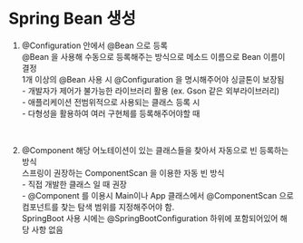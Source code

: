 # Spring Bean 생성

1. @Configuration 안에서 @Bean 으로 등록 <br>
@Bean 을 사용해 수동으로 등록해주는 방식으로 메소드 이름으로 Bean 이름이 결정<br>
1개 이상의 @Bean 사용 시 @Configuration 을 명시해주어야 싱글톤이 보장됨<br>
-&nbsp;개발자가 제어가 불가능한 라이브러리 활용 (ex. Gson 같은 외부라이브러리)<br>
-&nbsp;애플리케이션 전범위적으로 사용되는 클래스 등록 시 <br>
-&nbsp;다형성을 활용하여 여러 구현체를 등록해주어야할 때 <br>
<br>

2. @Component 
해당 어노테이션이 있는 클래스들을 찾아서 자동으로 빈 등록하는 방식<br>
스프링이 권장하는 ComponentScan 을 이용한 자동 빈 방식<br>
-&nbsp;직접 개발한 클래스 일 때 권장 <br>
-&nbsp;@Component 를 이용시 Main이나 App 클래스에서 @ComponentScan 으로 컴포넌트를 찾는 탐색 범위를 지정해주어야 함. <br>
SpringBoot 사용 시에는 @SpringBootConfiguration 하위에 포함되어있어 해당 사항 없음<br>
<br>



